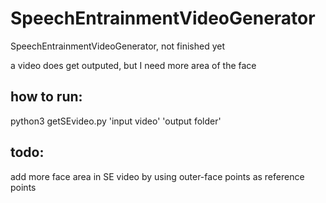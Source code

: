 # SpeechEntrainmentVideoGenerator
SpeechEntrainmentVideoGenerator, not finished yet

a video does get outputed, but I need more area of the face

## how to run: 
python3 getSEvideo.py 'input video' 'output folder'

## todo:
add more face area in SE video by using outer-face points as reference points
